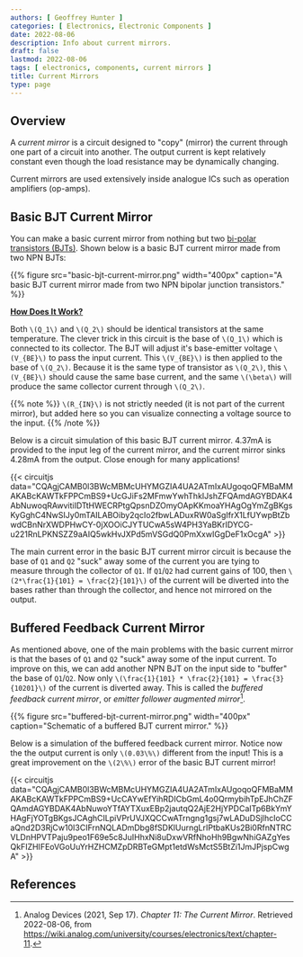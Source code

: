 ```yaml
---
authors: [ Geoffrey Hunter ]
categories: [ Electronics, Electronic Components ]
date: 2022-08-06
description: Info about current mirrors.
draft: false
lastmod: 2022-08-06
tags: [ electronics, components, current mirrors ]
title: Current Mirrors
type: page
---
```


## Overview

A _current mirror_ is a circuit designed to "copy" (mirror) the current through one part of a circuit into another. The output current is kept relatively constant even though the load resistance may be dynamically changing.

Current mirrors are used extensively inside analogue ICs such as operation amplifiers (op-amps).

## Basic BJT Current Mirror

You can make a basic current mirror from nothing but two [bi-polar transistors (BJTs)](/electronics/components/transistors/bipolar-junction-transistors-bjts/). Shown below is a basic BJT current mirror made from two NPN BJTs:

{{% figure src="basic-bjt-current-mirror.png" width="400px" caption="A basic BJT current mirror made from two NPN bipolar junction transistors." %}}

**<u>How Does It Work?</u>**

Both `\(Q_1\)` and `\(Q_2\)` should be identical transistors at the same temperature. The clever trick in this circuit is the base of `\(Q_1\)` which is connected to its collector. The BJT will adjust it's base-emitter voltage `\(V_{BE}\)` to pass the input current. This  `\(V_{BE}\)` is then applied to the base of `\(Q_2\)`. Because it is the same type of transistor as `\(Q_2\)`, this `\(V_{BE}\)` should cause the same base current, and the same `\(\beta\)` will produce the same collector current through `\(Q_2\)`.  

{{% note %}}
`\(R_{IN}\)` is not strictly needed (it is not part of the current mirror), but added here so you can visualize connecting a voltage source to the input.
{{% /note %}}

Below is a circuit simulation of this basic BJT current mirror. 4.37mA is provided to the input leg of the current mirror, and the current mirror sinks 4.28mA from the output. Close enough for many applications!

{{< circuitjs data="CQAgjCAMB0l3BWcMBMcUHYMGZIA4UA2ATmIxAUgoqoQFMBaMMAKABcKAWTkFPPCmBS9+UcGJiFs2MFmwYwhThkIJshZFQAmdAGYBDAK4AbNuwoqRAwvitiIDTtHWECRPtgQpsnDZOmyOApKKmoaYHAgOgYmZgBKgsKyGghC4NwSIJy0mTAILABOiby2qcIo2fbwLADuxRW0aSgIfrX1LfUYwpBtZbwdCBnNrXWDPHwCY-0jXOOiCJYTUCwA5sW4PH3YaBKrIDYCG-u221RnLPKNSZZ9aAIQ5wkHvJXPd5mVSGdQ0PmXxwIGgDeF1xOcgA" >}}

The main current error in the basic BJT current mirror circuit is because the base of `Q1` and `Q2` "suck" away some of the current you are tying to measure through the collector of `Q1`. If `Q1`/`Q2` had current gains of 100, then `\(2*\frac{1}{101} = \frac{2}{101}\)` of the current will be diverted into the bases rather than through the collector, and hence not mirrored on the output. 

## Buffered Feedback Current Mirror

As mentioned above, one of the main problems with the basic current mirror is that the bases of `Q1` and `Q2` "suck" away some of the input current. To improve on this, we can add another NPN BJT on the input side to "buffer" the base of `Q1`/`Q2`. Now only `\(\frac{1}{101} * \frac{2}{101} = \frac{3}{10201}\)` of the current is diverted away. This is called the _buffered feedback current mirror_, or _emitter follower augmented mirror_[^bib-analog-devices-current-mirror].

{{% figure src="buffered-bjt-current-mirror.png" width="400px" caption="Schematic of a buffered BJT current mirror." %}}

Below is a simulation of the buffered feedback current mirror. Notice now the the output current is only `\(0.03\%\)` different from the input! This is a great improvement on the `\(2\%\)` error of the basic BJT current mirror!

{{< circuitjs data="CQAgjCAMB0l3BWcMBMcUHYMGZIA4UA2ATmIxAUgoqoQFMBaMMAKABcKAWTkFPPCmBS9+UcCAYwEfYihRDICbGmL4o0QrmybihTpEJhChZFQAmdAGYBDAK4AbNuwoYTfAYTXuxEBp2jautqQ2AjE2HjYPDCaITp6BkYmYHAgFjYOTgBKgsJCAghCILpiVPrUVJXQCCwATrngng1gsj7wLADuDSjlhcIoCCaQnd2D3RjCw10I3CIFrnNQLADmDbg8fSDKlUurngLrIPtbaKUs2Bi0RfnNTRCVLDnHPVTPaju9peo1F69e5c8JuIHhxNi8uDxwVRfNhoHh9BgwNhiGAZgYesQkFIZHIFEoVGoUuYrHZHCMZpDRBTeGMpt1etdWsMctS5BtZi1JmJPjspCwgA" >}}

## References

[^bib-analog-devices-current-mirror]: Analog Devices (2021, Sep 17). _Chapter 11: The Current Mirror_. Retrieved 2022-08-06, from https://wiki.analog.com/university/courses/electronics/text/chapter-11.
